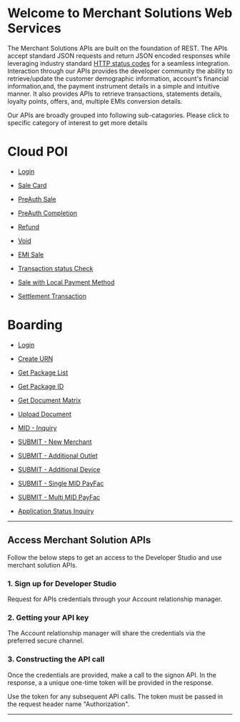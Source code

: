# Welcome to Merchant Solutions Web Services

The Merchant Solutions APIs are built on the foundation of REST. The APIs accept standard JSON requests and return JSON encoded responses while leveraging industry standard [HTTP status codes](https://en.wikipedia.org/wiki/List_of_HTTP_status_codes) for a seamless integration. Interaction through our APIs provides the developer community the ability to retrieve/update the customer demographic information, account's financial information,and, the payment instrument details in a simple and intuitive manner. It also provides APIs to retrieve transactions, statements details, loyalty points, offers, and, multiple EMIs conversion details.  

Our APIs are broadly grouped into following sub-catagories.  Please click to specific category of interest to get more details

# Cloud POI

- [Login](./?path=/docs/APIs/UAM/UAM.md)

- [Sale Card](./?path=docs/APIs/PaymentAPI/SaleCard.md)

- [PreAuth Sale](./?path=docs/APIs/PaymentAPI/PreAuthSale.md)

- [PreAuth Completion](./?path=docs/APIs/PaymentAPI/PreAuthCompletion.md)

- [Refund](./?path=docs/APIs/PaymentAPI/Refund.md)

- [Void](./?path=docs/APIs/PaymentAPI/Void.md)

- [EMI Sale](./?path=docs/APIs/PaymentAPI/EMISale.md)

- [Transaction status Check](./?path=docs/APIs/PaymentAPI/TransactionStatusCheck.md)

- [Sale with Local Payment Method](./?path=docs/APIs/PaymentAPI/SaleLocalPaymentMethod.md)

- [Settlement Transaction](./?path=docs/APIs/PaymentAPI/SettlementTransaction.md)

#  Boarding

- [Login](./?path=/docs/APIs/Boarding/Login.md)

- [Create URN](./?path=/docs/APIs/Boarding/CreateURN.md)

- [Get Package List](./?path=/docs/APIs/Boarding/GetPackageList.md)

- [Get Package ID](./?path=/docs/APIs/Boarding/GetPackageId.md)

- [Get Document Matrix](./?path=/docs/APIs/Boarding/GetDocumentMatrix.md)

- [Upload Document](./?path=/docs/APIs/Boarding/UploadDocument.md)

- [MID - Inquiry](./?path=/docs/APIs/Boarding/MidInquiry.md)

- [SUBMIT - New Merchant](./?path=/docs/APIs/Boarding/NewMerchant.md)

- [SUBMIT - Additional Outlet](./?path=/docs/APIs/Boarding/AdditionalOutlet.md)

- [SUBMIT - Additional Device](./?path=/docs/APIs/Boarding/AdditionalDevice.md)

- [SUBMIT - Single MID PayFac](./?path=/docs/APIs/Boarding/SingleMIDPayFac.md)

- [SUBMIT - Multi MID PayFac](./?path=/docs/APIs/Boarding/MultiMIDPayFac.md)

- [Application Status Inquiry](./?path=/docs/APIs/Boarding/ApplicationStatusInquiry.md)

---

## Access Merchant Solution APIs

Follow the below steps to get an access to the Developer Studio and use merchant solution APIs.

### 1. Sign up for  Developer Studio

Request for APIs credentials through your Account relationship manager.

### 2. Getting your API key

The Account relationship manager will share the credentials via the preferred secure channel.

### 3. Constructing the API call

Once the credentials are provided, make a call to the signon API. In the response, a a unique one-time token will be provided in the response. 

Use the token for any subsequent API calls.  The token must be passed in the request header name "Authorization".  

---

